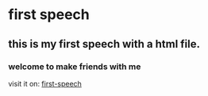 # first speech
## this is my first speech with a html file.
### welcome to make friends with me

visit it on: [first-speech](//GerryLon.github.io/first-speech/)
